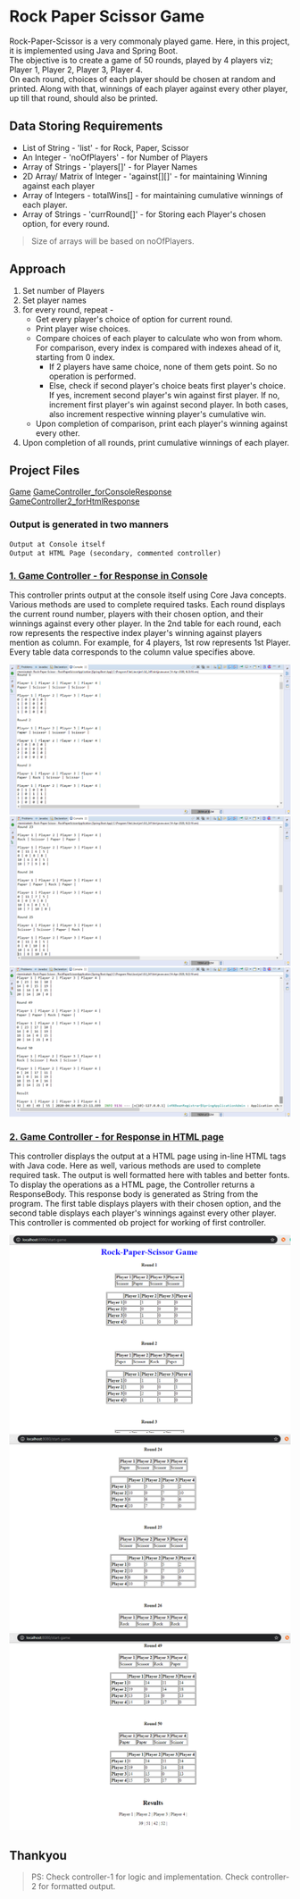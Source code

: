 # Rock Paper Scissor Game	

Rock-Paper-Scissor is a very commonaly played game. Here, in this project, it is implemented using Java and Spring Boot.	
The objective is to create a game of 50 rounds, played by 4 players viz; Player 1, Player 2, Player 3, Player 4.	
On each round, choices of each player should be chosen at random and printed. Along with that, winnings of each player against every other player,
up till that round, should also be printed.	

## Data Storing Requirements	

- List of String - 'list' - for Rock, Paper, Scissor	
-  An Integer - 'noOfPlayers' - for Number of Players	
- Array of Strings - 'players[]' - for Player Names	
- 2D Array/ Matrix of Integer - 'against[][]' - for maintaining Winning against each player	
- Array of Integers - totalWins[] - for maintaining cumulative winnings of each player.	
- Array of Strings - 'currRound[]' - for Storing each Player's chosen option, for every round.	
> Size of arrays will be based on noOfPlayers.	

## Approach	
1. Set number of Players	
2. Set player names	
3. for every round, repeat - 	
   - Get every player's choice of option for current round.	
   - Print player wise choices.	
   - Compare choices of each player to calculate who won from whom. For comparison, every index is compared with indexes ahead of it, starting
   from 0 index.	
	 - If 2 players have same choice, none of them gets point. So no operation is performed.	
     - Else, check if second player's choice beats first player's choice. If yes, increment second player's win against first player. If no,
	 increment first player's win against second player. In both cases, also increment respective winning player's cumulative win.	
   - Upon completion of comparison, print each player's winning against every other.	
4. Upon completion of all rounds, print cumulative winnings of each player.


## Project Files

[Game](/tree/master/src/main/java/com/example/demo/Game.java)
[GameController_forConsoleResponse](/src/main/java/com/example/demo/GameController_forConsoleResponse.java)
[GameController2_forHtmlResponse](/src/main/java/com/example/demo/GameController2_forHtmlResponse.java)



### Output is generated in two manners
```
Output at Console itself
Output at HTML Page (secondary, commented controller)
```


### [1. Game Controller - for Response in Console](/src/main/java/com/example/demo/GameController_forConsoleResponse.java)

This controller prints output at the console itself using Core Java concepts. Various methods are used to complete required tasks.
Each round displays the current round number, players with their chosen option, and their winnings against every other player.
In the 2nd table for each round, each row represents the respective index player's winning against players mention as column.
For example, for 4 players, 1st row represents 1st Player.
Every table data corresponds to the column value specifies above.

![](/images/console-output1.png)
![](/images/console-output2.png)
![](/images/console-output3.png)


### [2. Game Controller - for Response in HTML page](/src/main/java/com/example/demo/GameController2_forHtmlResponse.java)

This controller displays the output at a HTML page using in-line HTML tags with Java code. Here as well, various methods are
used to complete required task. The output is well formatted here with tables and better fonts. To display the operations as a HTML page,
the Controller returns a ResponseBody. This response body is generated as String from the program. The first table displays players with their
chosen option, and the second table displays each player's winnings against every other player. This controller is commented ob project for
working of first controller.

![](/images/html-output1.png)
![](/images/html-output2.png)
![](/images/html-output3.png)


## Thankyou

> PS: Check controller-1 for logic and implementation. Check controller-2 for formatted output.
